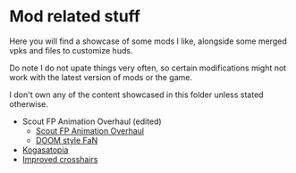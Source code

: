 # Mod related stuff

Here you will find a showcase of some mods I like, alongside some merged vpks and files to customize huds.

Do note I do not upate things very often, so certain modifications might not work with the latest version of mods or the game.

I don't own any of the content showcased in this folder unless stated otherwise.

- Scout FP Animation Overhaul (edited)
  - [Scout FP Animation Overhaul](https://gamebanana.com/mods/206352)
  - [DOOM style FaN](https://gamebanana.com/mods/206336)
- [Kogasatopia](https://tf2.gyate.net/hat)
- [Improved crosshairs](https://docs.google.com/document/d/134zOJh4ZXWQEgTrKZ520kHQ8vGF-FOmzIw2aeltyYX0/)
